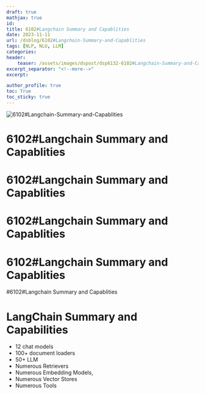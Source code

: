 ```yaml
---
draft: true
mathjax: true
id: 
title: 6102#Langchain Summary and Capablities
date: 2023-11-11
url: /dsblog/6102#Langchain-Summary-and-Capablities
tags: [NLP, NLU, LLM]
categories:
header:
    teaser: /assets/images/dspost/dsp6132-6102#Langchain-Summary-and-Capablities.jpg
excerpt_separator: "<!--more-->"  
excerpt:  

author_profile: true  
toc: True  
toc_sticky: true
---
```


![6102#Langchain-Summary-and-Capablities](/assets/images/dspost/dsp6132-6102#Langchain-Summary-and-Capablities.jpg)

# 6102#Langchain Summary and Capablities


# 6102#Langchain Summary and Capablities


# 6102#Langchain Summary and Capablities


# 6102#Langchain Summary and Capablities


#6102#Langchain Summary and Capablities


# LangChain Summary and Capabilities

- 12 chat models
- 100+ document loaders 
- 50+ LLM 
- Numerous Retrievers 
- Numerous Embedding Models,
- Numerous Vector Stores 
- Numerous Tools 


